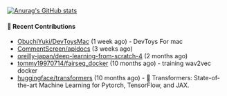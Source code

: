 [![Anurag's GitHub stats](https://github-readme-stats.vercel.app/api?username=qqhann&count_private=true&show_icons=true&theme=tokyonight)](https://github.com/anuraghazra/github-readme-stats)






#### 🌱 Recent Contributions

- [ObuchiYuki/DevToysMac](https://github.com/ObuchiYuki/DevToysMac) (1 week ago) - DevToys For mac
- [CommentScreen/apidocs](https://github.com/CommentScreen/apidocs) (3 weeks ago)
- [oreilly-japan/deep-learning-from-scratch-4](https://github.com/oreilly-japan/deep-learning-from-scratch-4) (2 months ago)
- [tommy19970714/fairseq_docker](https://github.com/tommy19970714/fairseq_docker) (10 months ago) - training wav2vec docker
- [huggingface/transformers](https://github.com/huggingface/transformers) (10 months ago) - 🤗 Transformers: State-of-the-art Machine Learning for Pytorch, TensorFlow, and JAX.
